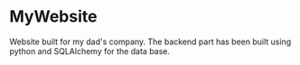 # MyWebsite
Website built for my dad's company. The backend part has been built using python and SQLAlchemy for the data base.
